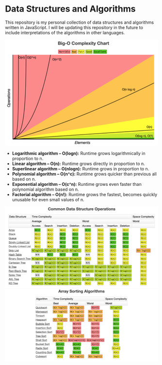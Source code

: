 # Data Structures and Algorithms  
This repository is my personal collection of data structures and algorithms written in JavaScript. I will be updating this repository in the future to include interpretations of the algorithms in other languages.  

![](https://github.com/mariiaromaniuk/My-Cracking-the-Coding-Interview-JS-Solutions/blob/master/BigO/bigO_chat.jpg)

- __Logarithmic algorithm – O(logn):__ Runtime grows logarithmically in proportion to n.
- __Linear algorithm – O(n):__ Runtime grows directly in proportion to n.
- __Superlinear algorithm – O(nlogn):__ Runtime grows in proportion to n.
- __Polynomial algorithm – O(n^c):__ Runtime grows quicker than previous all based on n.
- __Exponential algorithm – O(c^n):__ Runtime grows even faster than polynomial algorithm based on n.
- __Factorial algorithm – O(n!):__ Runtime grows the fastest, becomes quickly unusable for even small values of n.

![](https://github.com/mariiaromaniuk/My-Cracking-the-Coding-Interview-JS-Solutions/blob/master/BigO/ds_operations_bigO.jpg)  
![](https://github.com/mariiaromaniuk/My-Cracking-the-Coding-Interview-JS-Solutions/blob/master/BigO/array_sorting_bigO.jpg) 
